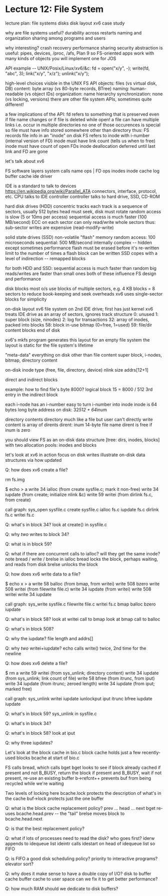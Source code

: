 # Lecture 12: File System

lecture plan:
  file systems
  disks
  disk layout
  xv6 case study

why are file systems useful?
  durability across restarts
  naming and organization
  sharing among programs and users

why interesting?
  crash recovery
  performance
  sharing
  security
  abstraction is useful: pipes, devices, /proc, /afs, Plan 9
    so FS-oriented apps work with many kinds of objects
  you will implement one for JOS

API example -- UNIX/Posix/Linux/xv6/&c:
  fd = open("x/y", -);
  write(fd, "abc", 3);
  link("x/y", "x/z");
  unlink("x/y");

high-level choices visible in the UNIX FS API
  objects: files (vs virtual disk, DB)
  content: byte array (vs 80-byte records, BTree)
  naming: human-readable (vs object IDs)
  organization: name hierarchy
  synchronization: none (vs locking, versions)
  there are other file system APIs, sometimes quite different!

a few implications of the API:
  fd refers to something
    that is preserved even if file name changes
    or if file is deleted while open!
  a file can have multiple links
    i.e. occur in multiple directories
    no one of those occurences is special
    so file must have info stored somewhere other than directory
  thus:
    FS records file info in an "inode" on disk
    FS refers to inode with i-number (internal version of FD)
    inode must have link count (tells us when to free)
    inode must have count of open FDs
    inode deallocation deferred until last link and FD are gone

let's talk about xv6

FS software layers
  system calls
  name ops | FD ops
  inodes
  inode cache
  log
  buffer cache
  ide driver

IDE is a standard to talk to devices
  https://en.wikipedia.org/wiki/Parallel_ATA
  connectors, interface, protocol, etc.
  CPU talks to IDE controller
  controller talks to hard drive, SSD, CD-ROM

hard disk drives (HDD)
  concentric tracks
  each track is a sequence of sectors, usually 512 bytes
  head must seek, disk must rotate
    random access is slow (5 or 10ms per access)
    sequential access is much faster (100 MB/second)
  ECC on each sector
  can only read/write whole sectors
  thus: sub-sector writes are expensive (read-modify-write)

solid state drives (SSD)
  non-volatile "flash" memory
  random access: 100 microseconds
  sequential: 500 MB/second
  internally complex -- hidden except sometimes performance
    flash must be erased before it's re-written
    limit to the number of times a flash block can be written
    SSD copes with a level of indirection -- remapped blocks

for both HDD and SSD:
  sequential access is much faster than random
  big reads/writes are faster than small ones
  both of these influence FS design and performance

disk blocks
  most o/s use blocks of multiple sectors, e.g. 4 KB blocks = 8 sectors
  to reduce book-keeping and seek overheads
  xv6 uses single-sector blocks for simplicity

on-disk layout
  xv6 file system on 2nd IDE drive; first has just kernel
  xv6 treats IDE drive as an array of sectors, ignores track structure
  0: unused
  1: super block (size, ninodes)
  2: log for transactions
  32: array of inodes, packed into blocks
  58: block in-use bitmap (0=free, 1=used)
  59: file/dir content blocks
  end of disk

xv6's mkfs program generates this layout for an empty file system
  the layout is static for the file system's lifetime

"meta-data"
  everything on disk other than file content
  super block, i-nodes, bitmap, directory content

on-disk inode
  type (free, file, directory, device)
  nlink
  size
  addrs[12+1]

direct and indirect blocks

example:
  how to find file's byte 8000?
  logical block 15 = 8000 / 512
  3rd entry in the indirect block

each i-node has an i-number
  easy to turn i-number into inode
  inode is 64 bytes long
  byte address on disk: 32*512 + 64*inum

directory contents
  directory much like a file
    but user can't directly write
  content is array of dirents
  dirent:
    inum
    14-byte file name
  dirent is free if inum is zero

you should view FS as an on-disk data structure
  [tree: dirs, inodes, blocks]
  with two allocation pools: inodes and blocks

let's look at xv6 in action
  focus on disk writes
  illustrate on-disk data structures via how updated

Q: how does xv6 create a file?

rm fs.img

$ echo > a
write 34 ialloc (from create sysfile.c; mark it non-free)
write 34 iupdate (from create; initialize nlink &c)
write 59 writei (from dirlink fs.c, from create)

call graph:
  sys_open      sysfile.c
    create      sysfile.c
      ialloc    fs.c
      iupdate   fs.c
      dirlink   fs.c
        writei  fs.c

Q: what's in block 34?
   look at create() in sysfile.c

Q: why *two* writes to block 34?

Q: what is in block 59?

Q: what if there are concurrent calls to ialloc?
   will they get the same inode?
   note bread / write / brelse in ialloc
   bread locks the block, perhaps waiting, and reads from disk
   brelse unlocks the block

Q: how does xv6 write data to a file?

$ echo x > a
write 58 balloc  (from bmap, from writei)
write 508 bzero
write 508 writei (from filewrite file.c)
write 34 iupdate  (from writei)
write 508 writei
write 34 iupdate

call graph:
  sys_write       sysfile.c
    filewrite     file.c
      writei      fs.c
        bmap
          balloc
            bzero
        iupdate

Q: what's in block 58?
   look at writei call to bmap
   look at bmap call to balloc

Q: what's in block 508?

Q: why the iupdate?
   file length and addrs[]

Q: why *two* writei+iupdate?
   echo calls write() twice, 2nd time for the newline

Q: how does xv6 delete a file?

$ rm a
write 59 writei (from sys_unlink; directory content)
write 34 iupdate (from sys_unlink; link count of file)
write 58 bfree  (from itrunc, from iput)
write 34 iupdate (from itrunc; zeroed length)
write 34 iupdate (from iput; marked free)

call graph:
  sys_unlink
    writei
    iupdate
    iunlockput
      iput
        itrunc
          bfree
          iupdate
        iupdate

Q: what's in block 59?
   sys_unlink in sysfile.c

Q: what's in block 34?

Q: what's in block 58?
   look at iput

Q: why three iupdates?

Let's look at the block cache in bio.c
   block cache holds just a few recently-used blocks
   bcache at start of bio.c

FS calls bread, which calls bget
   bget looks to see if block already cached
   if present and not B_BUSY, return the block
   if present and B_BUSY, wait
   if not present, re-use an existing buffer
   b->refcnt++ prevents buf from being recycled while we're waiting

Two levels of locking here
  bcache.lock protects the description of what's in the cache
  buf->lock protects just the one buffer

Q: what is the block cache replacement policy?
   prev ... head ... next
   bget re-uses bcache.head.prev -- the "tail"
   brelse moves block to bcache.head.next

Q: is that the best replacement policy?

Q: what if lots of processes need to read the disk? who goes first?
   iderw appends to idequeue list
   ideintr calls idestart on head of idequeue list
   so FIFO

Q: is FIFO a good disk scheduling policy?
   priority to interactive programs?
   elevator sort?

Q: why does it make sense to have a double copy of I/O?
   disk to buffer cache
   buffer cache to user space
   can we fix it to get better performance?

Q: how much RAM should we dedicate to disk buffers?